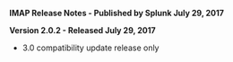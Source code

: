 **IMAP Release Notes - Published by Splunk July 29, 2017**


**Version 2.0.2 - Released July 29, 2017**

* 3.0 compatibility update release only

